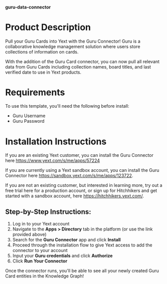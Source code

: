 #### guru-data-connector

# Product Description
Pull your Guru Cards into Yext with the Guru Connector! Guru is a collaborative knowledge management solution where users store collections of information on cards. 

With the addition of the Guru Card connector, you can now pull all relevant data from Guru Cards including collection names, board titles, and last verified date to use in Yext products.

# Requirements
To use this template, you'll need the following before install:

- Guru Username
- Guru Password

# Installation Instructions
If you are an existing Yext customer, you can install the Guru Connector here <https://www.yext.com/s/me/apps/57224>

If you are currently using a Yext sandbox account, you can install the Guru Connector here <https://sandbox.yext.com/s/me/apps/123722>.

If you are not an existing customer, but interested in learning more, try out a free trial here for a production account, or sign up for Hitchhikers and get started with a sandbox account, here <https://hitchhikers.yext.com/>.

## Step-by-Step Instructions:
1. Log in to your Yext account
2. Navigate to the **Apps > Directory** tab in the platform (or use the link provided above)
3. Search for the **Guru Connector** app and click **Install**
4. Proceed through the installation flow to give Yext access to add the connector to your account
5. Input your **Guru credentials** and click **Authorize**
6. Click **Run Your Connector**

Once the connector runs, you'll be able to see all your newly created Guru Card entities in the Knowledge Graph!

